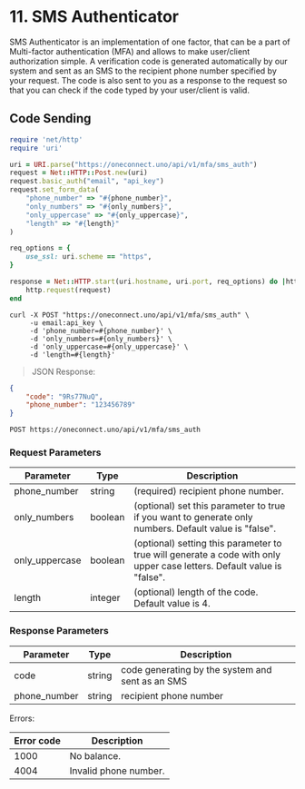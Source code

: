 <!-- ? sms autheticator -->
# 11. SMS Authenticator

SMS Authenticator is an implementation of one factor, that can be a part of Multi-factor authentication (MFA) and allows to make user/client authorization simple. A verification code is generated automatically by our system and sent as an SMS to the recipient phone number specified by your request. The code is also sent to you as a response to the request so that you can check if the code typed by your user/client is valid.

## Code Sending

```ruby
require 'net/http'
require 'uri'

uri = URI.parse("https://oneconnect.uno/api/v1/mfa/sms_auth")
request = Net::HTTP::Post.new(uri)
request.basic_auth("email", "api_key")
request.set_form_data(
    "phone_number" => "#{phone_number}",
    "only_numbers" => "#{only_numbers}",
    "only_uppercase" => "#{only_uppercase}",
    "length" => "#{length}"
)

req_options = {
    use_ssl: uri.scheme == "https",
}

response = Net::HTTP.start(uri.hostname, uri.port, req_options) do |http|
    http.request(request)
end
```

```shell
curl -X POST "https://oneconnect.uno/api/v1/mfa/sms_auth" \
     -u email:api_key \
     -d 'phone_number=#{phone_number}' \
     -d 'only_numbers=#{only_numbers}' \
     -d 'only_uppercase=#{only_uppercase}' \
     -d 'length=#{length}'
```

> JSON Response:

```json
{
    "code": "9Rs77NuQ",
    "phone_number": "123456789"
}
```

`POST https://oneconnect.uno/api/v1/mfa/sms_auth`

### Request Parameters

Parameter | Type | Description
--------- | ---- | -----------
phone_number | string | (required) recipient phone number.
only_numbers | boolean | (optional) set this parameter to true if you want to generate only numbers. Default value is "false".
only_uppercase | boolean | (optional) setting this parameter to true will generate a code with only upper case letters. Default value is "false".
length | integer | (optional) length of the code. Default value is 4.

### Response Parameters

Parameter | Type | Description
--------- | ----------- | ----------
code | string | code generating by the system and sent as an SMS
phone_number | string | recipient phone number

Errors:

Error code | Description
-------- | ---------
1000 | No balance.
4004 | Invalid phone number.